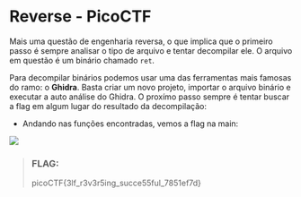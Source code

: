 # Reverse - PicoCTF

Mais uma questão de engenharia reversa, o que implica que o
primeiro passo é sempre analisar o tipo de arquivo e tentar
decompilar ele. O arquivo em questão é um binário chamado `ret`.

Para decompilar binários podemos usar uma das ferramentas mais
famosas do ramo: o **Ghidra**. Basta criar um novo projeto, importar
o arquivo binário e executar a auto análise do Ghidra. O proxímo passo
sempre é tentar buscar a flag em algum lugar do resultado da decompilação:

- Andando nas funções encontradas, vemos a flag na main:

![](../static/markdown/src/reverse.png)

> ### **FLAG:**
>
> picoCTF{3lf_r3v3r5ing_succe55ful_7851ef7d}
